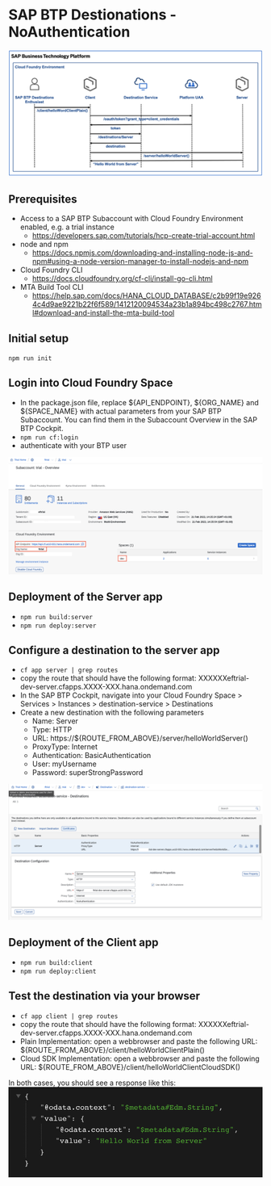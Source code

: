 # SAP BTP Destionations - NoAuthentication

![Scenario](./misc/scenario.png)

## Prerequisites

-   Access to a SAP BTP Subaccount with Cloud Foundry Environment enabled, e.g. a trial instance
    -   https://developers.sap.com/tutorials/hcp-create-trial-account.html
-   node and npm
    -   https://docs.npmjs.com/downloading-and-installing-node-js-and-npm#using-a-node-version-manager-to-install-nodejs-and-npm
-   Cloud Foundry CLI
    -   https://docs.cloudfoundry.org/cf-cli/install-go-cli.html
-   MTA Build Tool CLI
    -   https://help.sap.com/docs/HANA_CLOUD_DATABASE/c2b99f19e9264c4d9ae9221b22f6f589/1412120094534a23b1a894bc498c2767.html#download-and-install-the-mta-build-tool

## Initial setup

`npm run init`

## Login into Cloud Foundry Space

-   In the package.json file, replace \$\{API_ENDPOINT}, \$\{ORG_NAME} and \$\{SPACE_NAME} with actual parameters from your SAP BTP Subaccount. You can find them in the Subaccount Overview in the SAP BTP Cockpit.
-   `npm run cf:login`
-   authenticate with your BTP user

![Subaccount](./misc/cflogin.png)

## Deployment of the Server app

-   `npm run build:server`
-   `npm run deploy:server`

## Configure a destination to the server app

-   `cf app server | grep routes`
-   copy the route that should have the following format: XXXXXXeftrial-dev-server.cfapps.XXXX-XXX.hana.ondemand.com
-   In the SAP BTP Cockpit, navigate into your Cloud Foundry Space > Services > Instances > destination-service > Destinations
-   Create a new destination with the following parameters
    -   Name: Server
    -   Type: HTTP
    -   URL: https://${ROUTE_FROM_ABOVE}/server/helloWorldServer()
    -   ProxyType: Internet
    -   Authentication: BasicAuthentication
    -   User: myUsername
    -   Password: superStrongPassword

![Destination](./misc/destination.png)

## Deployment of the Client app

-   `npm run build:client`
-   `npm run deploy:client`

## Test the destination via your browser

-   `cf app client | grep routes`
-   copy the route that should have the following format: XXXXXXeftrial-dev-server.cfapps.XXXX-XXX.hana.ondemand.com
-   Plain Implementation: open a webbrowser and paste the following URL: ${ROUTE_FROM_ABOVE}/client/helloWorldClientPlain()
-   Cloud SDK Implementation: open a webbrowser and paste the following URL: ${ROUTE_FROM_ABOVE}/client/helloWorldClientCloudSDK()

In both cases, you should see a response like this:
![Response](./misc/response.png)
